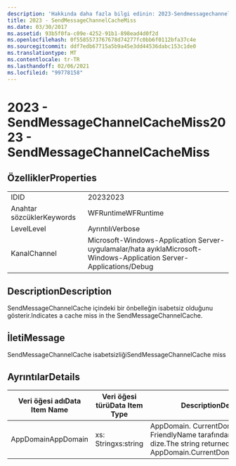 ```yaml
---
description: 'Hakkında daha fazla bilgi edinin: 2023-Sendmessagechannelcacheisabetsizlik'
title: 2023 - SendMessageChannelCacheMiss
ms.date: 03/30/2017
ms.assetid: 93b5f0fa-c09e-4252-91b1-898ead4d0f2d
ms.openlocfilehash: 0f5585573767678d74277fc0bb6f0112bfa37c4e
ms.sourcegitcommit: ddf7edb67715a5b9a45e3dd44536dabc153c1de0
ms.translationtype: MT
ms.contentlocale: tr-TR
ms.lasthandoff: 02/06/2021
ms.locfileid: "99778158"
---
```

# <a name="2023---sendmessagechannelcachemiss"></a><span data-ttu-id="62420-103">2023 - SendMessageChannelCacheMiss</span><span class="sxs-lookup"><span data-stu-id="62420-103">2023 - SendMessageChannelCacheMiss</span></span>

## <a name="properties"></a><span data-ttu-id="62420-104">Özellikler</span><span class="sxs-lookup"><span data-stu-id="62420-104">Properties</span></span>  
  
|||  
|-|-|  
|<span data-ttu-id="62420-105">ID</span><span class="sxs-lookup"><span data-stu-id="62420-105">ID</span></span>|<span data-ttu-id="62420-106">2023</span><span class="sxs-lookup"><span data-stu-id="62420-106">2023</span></span>|  
|<span data-ttu-id="62420-107">Anahtar sözcükler</span><span class="sxs-lookup"><span data-stu-id="62420-107">Keywords</span></span>|<span data-ttu-id="62420-108">WFRuntime</span><span class="sxs-lookup"><span data-stu-id="62420-108">WFRuntime</span></span>|  
|<span data-ttu-id="62420-109">Level</span><span class="sxs-lookup"><span data-stu-id="62420-109">Level</span></span>|<span data-ttu-id="62420-110">Ayrıntılı</span><span class="sxs-lookup"><span data-stu-id="62420-110">Verbose</span></span>|  
|<span data-ttu-id="62420-111">Kanal</span><span class="sxs-lookup"><span data-stu-id="62420-111">Channel</span></span>|<span data-ttu-id="62420-112">Microsoft-Windows-Application Server-uygulamalar/hata ayıkla</span><span class="sxs-lookup"><span data-stu-id="62420-112">Microsoft-Windows-Application Server-Applications/Debug</span></span>|  
  
## <a name="description"></a><span data-ttu-id="62420-113">Description</span><span class="sxs-lookup"><span data-stu-id="62420-113">Description</span></span>  

 <span data-ttu-id="62420-114">SendMessageChannelCache içindeki bir önbelleğin isabetsiz olduğunu gösterir.</span><span class="sxs-lookup"><span data-stu-id="62420-114">Indicates a cache miss in the SendMessageChannelCache.</span></span>  
  
## <a name="message"></a><span data-ttu-id="62420-115">İleti</span><span class="sxs-lookup"><span data-stu-id="62420-115">Message</span></span>  

 <span data-ttu-id="62420-116">SendMessageChannelCache isabetsizliği</span><span class="sxs-lookup"><span data-stu-id="62420-116">SendMessageChannelCache miss</span></span>  
  
## <a name="details"></a><span data-ttu-id="62420-117">Ayrıntılar</span><span class="sxs-lookup"><span data-stu-id="62420-117">Details</span></span>  
  
|<span data-ttu-id="62420-118">Veri öğesi adı</span><span class="sxs-lookup"><span data-stu-id="62420-118">Data Item Name</span></span>|<span data-ttu-id="62420-119">Veri öğesi türü</span><span class="sxs-lookup"><span data-stu-id="62420-119">Data Item Type</span></span>|<span data-ttu-id="62420-120">Description</span><span class="sxs-lookup"><span data-stu-id="62420-120">Description</span></span>|  
|--------------------|--------------------|-----------------|  
|<span data-ttu-id="62420-121">AppDomain</span><span class="sxs-lookup"><span data-stu-id="62420-121">AppDomain</span></span>|<span data-ttu-id="62420-122">xs: String</span><span class="sxs-lookup"><span data-stu-id="62420-122">xs:string</span></span>|<span data-ttu-id="62420-123">AppDomain. CurrentDomain. FriendlyName tarafından döndürülen dize.</span><span class="sxs-lookup"><span data-stu-id="62420-123">The string returned by AppDomain.CurrentDomain.FriendlyName.</span></span>|
